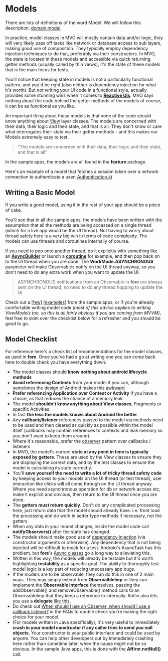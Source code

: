
# Models
There are lots of definitions of the word Model. We will follow this description: [domain model](https://en.wikipedia.org/wiki/Domain_model).

In practice, model classes in MVO will mostly contain data and/or logic, they will very likely pass off tasks like network or database access to sub layers, making good use of composition. They typically employ dependency injection techniques to do that, preferably via their constructors. In MVO, the state is located in these models and accessible via quick returning getter methods (usually called by thin views), it's the state of these models that is the main focus for tests.

You'll notice that keeping state in models is not a particularly functional pattern, and you'd be right (also neither is dependency injection for what it's worth). But *not* writing your UI code in a functional style, actually provides some stunning wins when it comes to [**Reactive UIs**](https://erdo.github.io/android-fore/03-reactive-uis.html#shoom). MVO says nothing about the code behind the getter methods of the models of course, it can be as functional as you like.

An important thing about these models is that none of the code should know anything about [View](https://erdo.github.io/android-fore/01-views.html#shoom) layer classes. The models are concerned with their data, their logic and their state, and that is all. They don't know or care what interrogates their state via their getter methods - and this makes our Models extremely easy to test.

> "The models are concerned with their data, their logic and their state, and that is all"

In the sample apps, the models are all found in the **feature** package.

Here's an example of a model that fetches a session token over a network connection to authenticate a user: [Authentication.kt](https://github.com/erdo/fore-full-example-02-kotlin/blob/master/app/src/main/java/foo/bar/example/fore/fullapp02/feature/login/Authentication.kt)


## Writing a Basic Model

If you write a good model, using it in the rest of your app should be a piece of cake.

You'll see that in all the sample apps, the models have been written with the assumption that all the methods are being accessed on a single thread (which for a live app would be the UI thread). Not having to worry about thread safety here is a *very* big win in terms of code complexity. The models can use threads and coroutines internally of course.

If you need to pop onto another thread, do it explicitly with something like an [**AsyncBuilder**](https://erdo.github.io/android-fore/04-more-fore.html#asyncbuilder) or launch a [**coroutine**](https://erdo.github.io/android-fore/04-more-fore.html#kotlin-coroutines) for example, and then pop back on to the UI thread when you are done. The **WorkMode.ASYNCHRONOUS** parameter will make Observables notify on the UI thread anyway, so you don't need to do any extra work when you want to update the UI.

> ASYNCHRONOUS notifications from an Observable in **fore** are always sent on the UI thread, no need to do any thread hopping to update the UI

Check out a [[few]](https://github.com/erdo/android-fore/blob/master/example04retrofit/src/main/java/foo/bar/example/foreretrofit/feature/fruit/FruitFetcher.java) [[examples]](https://github.com/erdo/android-fore/blob/master/example-kt-02coroutine/src/main/java/foo/bar/example/forecoroutine/feature/counter/Counter.kt) from the sample apps, or if you're already comfortable writing model code _(most of this advice applies to writing ViewModels too, so this is all fairly obvious if you are coming from MVVM)_, feel free to skim over the checklist below for a refresher and you should be good to go.

## Model Checklist

For reference here's a check list of recommendations for the model classes, as used in **fore**. Once you've had a go at writing one you can come back here to double check you have everything down:

- The model classes should **know nothing about android lifecycle methods**
- **Avoid referencing Contexts** from your model if you can, although sometimes the design of Android makes this [awkward](https://erdo.github.io/android-fore/05-extras.html#androids-original-mistake)
- **Prefer referencing Application over Context or Activity** if you have a choice, as that reduces the chance of a memory leak
- The model **shouldn't know anything about View classes**, Fragments or specific Activities.
- In fact **the less the models knows about Android the better**
- Any **callback/listener** references passed to the model via methods need to be used and then cleared as quickly as possible within the model itself (callbacks may contain references to contexts and leak memory so you don't want to keep them around).
- Where it's reasonable, prefer the [observer](https://erdo.github.io/android-fore/03-reactive-uis.html#fore-observables) pattern over callbacks / listeners
- In MVO, the model's current **state at any point in time is typically exposed by getters**. These are used by the View classes to ensure they are displaying the correct data, and by the test classes to ensure the model is calculating its state correctly.
- You'll **save yourself the need to write a lot of tricky thread safety code** by keeping access to your models on the UI thread (or test thread), user interaction like clicks will all come through on the UI thread anyway. Where you need asynchronous operation for db or network access etc, make it explicit and obvious, then return to the UI thread once you are done.
- The **getters must return quickly**. Don't do any complicated processing here, just return data that the model should already have. i.e. front load the processing and do work in setter type methods if necessary, not the getters
- When any data in your model changes, inside the model code call **notifyObservers()** after the state has changed.
- The models should make good use of [dependency injection](https://erdo.github.io/android-fore/05-extras.html#dependency-injection-basics) (via constructor arguments or otherwise). Any dependency that is not being injected will be difficult to mock for a test. Android's AsyncTask has this problem, but **fore**'s [Async classes](https://erdo.github.io/android-fore/04-more-fore.html#asynctasks-with-lambdas) go a long way to alleviating this.
- Written in this way, the models will already be testable but it's worth highlighting **testability** as a specific goal. The ability to thoroughly test model logic is a key part of reducing unecessary app bugs.
- If the models are to be observable, they can do this in one of 2 main ways. They may simply extend from **ObservalbleImp** or they can implement the **Observable interface** themselves, passing the addObservable() and removeObservable() method calls to an ObservableImp that they keep a reference to internally. Kotlin also lets you use a **delegate** [like this](https://github.com/erdo/fore-full-example-02-kotlin/blob/master/app/src/main/java/foo/bar/example/fore/fullapp02/feature/basket/BasketModel.kt).
- Do check out [When should I use an Observer, when should I use a callback listener?](https://erdo.github.io/android-fore/05-extras.html#observer-listener) in the FAQs to double check you're making the right choice for your model.
- (For models written in Java specifically), it's very useful to immediately **crash in your model constructor if any caller tries to send you null objects**. Your constructor is your public interface and could be used by anyone. You can help other developers out by immediately crashing here rather than sometime later, when the cause might not be so obvious. In the sample Java apps, this is done with the **Affirm.notNull()** call.
